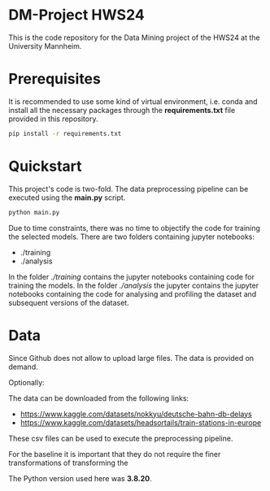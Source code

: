 # DM-Project HWS24

This is the code repository for the Data Mining project of the HWS24 at the University Mannheim.

# Prerequisites

It is recommended to use some kind of virtual environment, i.e. conda and install all the necessary packages through the **requirements.txt** file provided in this repository.

```bash
pip install -r requirements.txt
```

# Quickstart

This project's code is two-fold. The data preprocessing pipeline can be executed using the **main.py** script.

```bash
python main.py
```

Due to time constraints, there was no time to objectify the code for training the selected models.
There are two folders containing jupyter notebooks:
* ./training
* ./analysis

In the folder *./training* contains the jupyter notebooks containing code for training the models.
In the folder *./analysis* the jupyter contains the jupyter notebooks containing the code for analysing and profiling the dataset and subsequent versions of the dataset.

# Data
Since Github does not allow to upload large files. The data is provided on demand.

Optionally:

The data can be downloaded from the following links:
* https://www.kaggle.com/datasets/nokkyu/deutsche-bahn-db-delays
* https://www.kaggle.com/datasets/headsortails/train-stations-in-europe

These csv files can be used to execute the preprocessing pipeline.

For the baseline it is important that they do not require the finer transformations of transforming the 

The Python version used here was **3.8.20**.
